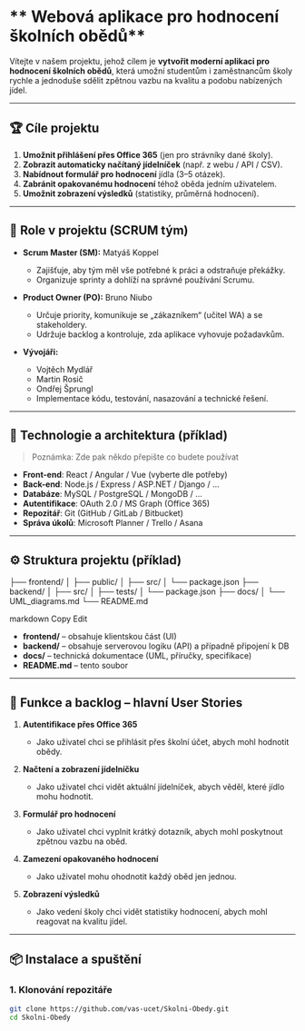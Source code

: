 # ** Webová aplikace pro hodnocení školních obědů**

Vítejte v našem projektu, jehož cílem je **vytvořit moderní aplikaci pro hodnocení školních obědů**, která umožní studentům i zaměstnancům školy rychle a jednoduše sdělit zpětnou vazbu na kvalitu a podobu nabízených jídel.

---

## 🏆 **Cíle projektu**
1. **Umožnit přihlášení přes Office 365** (jen pro strávníky dané školy).  
2. **Zobrazit automaticky načítaný jídelníček** (např. z webu / API / CSV).  
3. **Nabídnout formulář pro hodnocení** jídla (3–5 otázek).  
4. **Zabránit opakovanému hodnocení** téhož oběda jedním uživatelem.  
5. **Umožnit zobrazení výsledků** (statistiky, průměrná hodnocení).  

---

## 🧩 **Role v projektu (SCRUM tým)**

- **Scrum Master (SM):** Matyáš Koppel  
  - Zajišťuje, aby tým měl vše potřebné k práci a odstraňuje překážky.  
  - Organizuje sprinty a dohlíží na správné používání Scrumu.  

- **Product Owner (PO):** Bruno Niubo  
  - Určuje priority, komunikuje se „zákazníkem“ (učitel WA) a se stakeholdery.  
  - Udržuje backlog a kontroluje, zda aplikace vyhovuje požadavkům.  

- **Vývojáři:**  
  - Vojtěch Mydlář  
  - Martin Rosič  
  - Ondřej Šprungl  
  - Implementace kódu, testování, nasazování a technické řešení.

---

## 🚀 **Technologie a architektura (příklad)**
> Poznámka: Zde pak někdo přepište co budete používat

- **Front-end**: React / Angular / Vue (vyberte dle potřeby)  
- **Back-end**: Node.js / Express / ASP.NET / Django / …  
- **Databáze**: MySQL / PostgreSQL / MongoDB / …  
- **Autentifikace**: OAuth 2.0 / MS Graph (Office 365)  
- **Repozitář**: Git (GitHub / GitLab / Bitbucket)  
- **Správa úkolů**: Microsoft Planner / Trello / Asana  

---

## ⚙️ **Struktura projektu** (příklad)

├── frontend/ │ ├── public/ │ ├── src/ │ └── package.json ├── backend/ │ ├── src/ │ ├── tests/ │ └── package.json ├── docs/ │ └── UML_diagrams.md └── README.md

markdown
Copy
Edit

- **frontend/** – obsahuje klientskou část (UI)  
- **backend/** – obsahuje serverovou logiku (API) a případně připojení k DB  
- **docs/** – technická dokumentace (UML, příručky, specifikace)  
- **README.md** – tento soubor  

---

## 📝 **Funkce a backlog – hlavní User Stories**

1. **Autentifikace přes Office 365**  
   - Jako uživatel chci se přihlásit přes školní účet, abych mohl hodnotit obědy.

2. **Načtení a zobrazení jídelníčku**  
   - Jako uživatel chci vidět aktuální jídelníček, abych věděl, které jídlo mohu hodnotit.

3. **Formulář pro hodnocení**  
   - Jako uživatel chci vyplnit krátký dotazník, abych mohl poskytnout zpětnou vazbu na oběd.

4. **Zamezení opakovaného hodnocení**  
   - Jako uživatel mohu ohodnotit každý oběd jen jednou.

5. **Zobrazení výsledků**  
   - Jako vedení školy chci vidět statistiky hodnocení, abych mohl reagovat na kvalitu jídel.



---

## 📦 **Instalace a spuštění** 

### **1. Klonování repozitáře**
```bash
git clone https://github.com/vas-ucet/Skolni-Obedy.git
cd Skolni-Obedy
